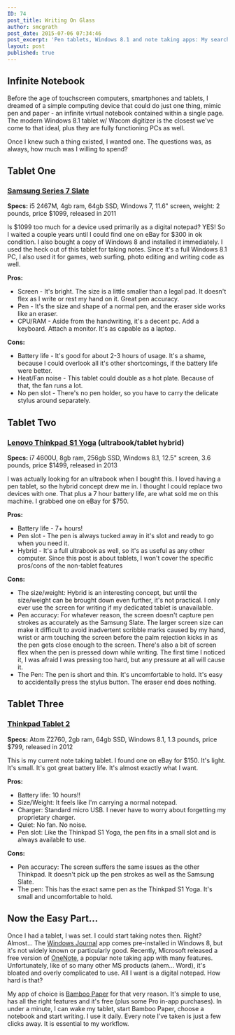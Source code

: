 ```yaml
---
ID: 74
post_title: Writing On Glass
author: smcgrath
post_date: 2015-07-06 07:34:46
post_excerpt: 'Pen tablets, Windows 8.1 and note taking apps: My search for a usable device for writing and maintaining handwritten notes.'
layout: post
published: true
---
```

## Infinite Notebook

Before the age of touchscreen computers, smartphones and tablets, I dreamed of a simple computing device that could do just one thing, mimic pen and paper - an infinite virtual notebook contained within a single page. The modern Windows 8.1 tablet w/ Wacom digitizer is the closest we've come to that ideal, plus they are fully functioning PCs as well.

Once I knew such a thing existed, I wanted one. The questions was, as always, how much was I willing to spend?

## Tablet One

### [Samsung Series 7 Slate][1]

**Specs:** i5 2467M, 4gb ram, 64gb SSD, Windows 7, 11.6" screen, weight: 2 pounds, price $1099, released in 2011

Is $1099 too much for a device used primarily as a digital notepad? YES! So I waited a couple years until I could find one on eBay for $300 in ok condition. I also bought a copy of Windows 8 and installed it immediately. I used the heck out of this tablet for taking notes. Since it's a full Windows 8.1 PC, I also used it for games, web surfing, photo editing and writing code as well.

**Pros:**

*   Screen - It's bright. The size is a little smaller than a legal pad. It doesn't flex as I write or rest my hand on it. Great pen accuracy.
*   Pen - It's the size and shape of a normal pen, and the eraser side works like an eraser.
*   CPU/RAM - Aside from the handwriting, it's a decent pc. Add a keyboard. Attach a monitor. It's as capable as a laptop.

**Cons:**

*   Battery life - It's good for about 2-3 hours of usage. It's a shame, because I could overlook all it's other shortcomings, if the battery life were better.
*   Heat/Fan noise - This tablet could double as a hot plate. Because of that, the fan runs a lot.
*   No pen slot - There's no pen holder, so you have to carry the delicate stylus around separately.

## Tablet Two

### [Lenovo Thinkpad S1 Yoga][2] (ultrabook/tablet hybrid)

**Specs:** i7 4600U, 8gb ram, 256gb SSD, Windows 8.1, 12.5" screen, 3.6 pounds, price $1499, released in 2013

I was actually looking for an ultrabook when I bought this. I loved having a pen tablet, so the hybrid concept drew me in. I thought I could replace two devices with one. That plus a 7 hour battery life, are what sold me on this machine. I grabbed one on eBay for $750.

**Pros:**

*   Battery life - 7+ hours!
*   Pen slot - The pen is always tucked away in it's slot and ready to go when you need it.
*   Hybrid - It's a full ultrabook as well, so it's as useful as any other computer. Since this post is about tablets, I won't cover the specific pros/cons of the non-tablet features

**Cons:**

*   The size/weight: Hybrid is an interesting concept, but until the size/weight can be brought down even further, it's not practical. I only ever use the screen for writing if my dedicated tablet is unavailable.
*   Pen accuracy: For whatever reason, the screen doesn't capture pen strokes as accurately as the Samsung Slate. The larger screen size can make it difficult to avoid inadvertent scribble marks caused by my hand, wrist or arm touching the screen before the palm rejection kicks in as the pen gets close enough to the screen. There's also a bit of screen flex when the pen is pressed down while writing. The first time I noticed it, I was afraid I was pressing too hard, but any pressure at all will cause it.
*   The Pen: The pen is short and thin. It's uncomfortable to hold. It's easy to accidentally press the stylus button. The eraser end does nothing.

## Tablet Three

### [Thinkpad Tablet 2][3]

**Specs:** Atom Z2760, 2gb ram, 64gb SSD, Windows 8.1, 1.3 pounds, price $799, released in 2012

This is my current note taking tablet. I found one on eBay for $150. It's light. It's small. It's got great battery life. It's almost exactly what I want.

**Pros:**

*   Battery life: 10 hours!!
*   Size/Weight: It feels like I'm carrying a normal notepad.
*   Charger: Standard micro USB. I never have to worry about forgetting my proprietary charger.
*   Quiet: No fan. No noise.
*   Pen slot: Like the Thinkpad S1 Yoga, the pen fits in a small slot and is always available to use.

**Cons:**

*   Pen accuracy: The screen suffers the same issues as the other Thinkpad. It doesn't pick up the pen strokes as well as the Samsung Slate.
*   The pen: This has the exact same pen as the Thinkpad S1 Yoga. It's small and uncomfortable to hold.

## Now the Easy Part...

Once I had a tablet, I was set. I could start taking notes then. Right? Almost... The [Windows Journal][4] app comes pre-installed in Windows 8, but it's not widely known or particularly good. Recently, Microsoft released a free version of [OneNote][5], a popular note taking app with many features. Unfortunately, like of so many other MS products (ahem... Word), it's bloated and overly complicated to use. All I want is a digital notepad. How hard is that?

My app of choice is [Bamboo Paper][6] for that very reason. It's simple to use, has all the right features and it's free (plus some Pro in-app purchases). In under a minute, I can wake my tablet, start Bamboo Paper, choose a notebook and start writing. I use it daily. Every note I've taken is just a few clicks away. It is essential to my workflow.

 [1]: http://www.samsung.com/us/support/owners/product/XE700T1A-A04US
 [2]: http://shop.lenovo.com/ca/en/laptops/thinkpad/yoga-series/yoga/
 [3]: http://shop.lenovo.com/us/en/tablets/thinkpad/thinkpad-tablet-2/
 [4]: http://windows.microsoft.com/en-us/windows7/create-and-personalize-handwritten-notes-using-windows-journal
 [5]: https://www.onenote.com/
 [6]: http://bamboopaper.wacom.com/
